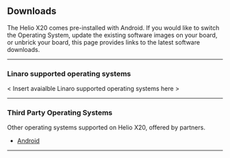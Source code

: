 ## Downloads

The Helio X20 comes pre-installed with Android. If you would like to switch the Operating System, update the existing software images on your board, or unbrick your board, this page provides links to the latest software downloads.

***

### Linaro supported operating systems

< Insert avaialble Linaro supported operating systems here >

***

### Third Party Operating Systems

Other operating systems supported on Helio X20, offered by partners.

- [Android]()

***
